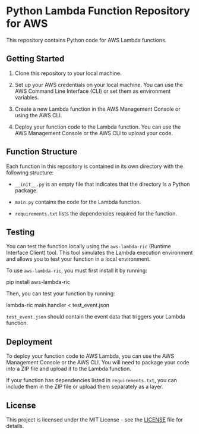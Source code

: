 # Python Lambda Function Repository for AWS

This repository contains Python code for AWS Lambda functions. 

## Getting Started

1. Clone this repository to your local machine.

2. Set up your AWS credentials on your local machine. You can use the AWS Command Line Interface (CLI) or set them as environment variables.

3. Create a new Lambda function in the AWS Management Console or using the AWS CLI.

4. Deploy your function code to the Lambda function. You can use the AWS Management Console or the AWS CLI to upload your code.

## Function Structure

Each function in this repository is contained in its own directory with the following structure:

- `__init__.py` is an empty file that indicates that the directory is a Python package.

- `main.py` contains the code for the Lambda function. 

- `requirements.txt` lists the dependencies required for the function. 

## Testing

You can test the function locally using the `aws-lambda-ric` (Runtime Interface Client) tool. This tool simulates the Lambda execution environment and allows you to test your function in a local environment.

To use `aws-lambda-ric`, you must first install it by running:

pip install aws-lambda-ric

Then, you can test your function by running:

lambda-ric main.handler < test_event.json

`test_event.json` should contain the event data that triggers your Lambda function.

## Deployment

To deploy your function code to AWS Lambda, you can use the AWS Management Console or the AWS CLI. You will need to package your code into a ZIP file and upload it to the Lambda function.

If your function has dependencies listed in `requirements.txt`, you can include them in the ZIP file or upload them separately as a layer. 

## License

This project is licensed under the MIT License - see the [LICENSE](LICENSE) file for details.
